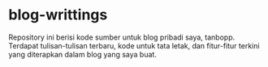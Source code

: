 # blog-writtings
Repository ini berisi kode sumber untuk blog pribadi saya, tanbopp. Terdapat tulisan-tulisan terbaru, kode untuk tata letak, dan fitur-fitur terkini yang diterapkan dalam blog yang saya buat.
